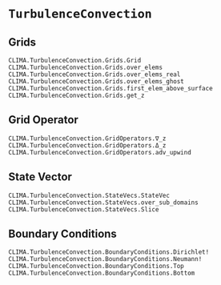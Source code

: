 # `TurbulenceConvection`

## Grids

```@docs
CLIMA.TurbulenceConvection.Grids.Grid
CLIMA.TurbulenceConvection.Grids.over_elems
CLIMA.TurbulenceConvection.Grids.over_elems_real
CLIMA.TurbulenceConvection.Grids.over_elems_ghost
CLIMA.TurbulenceConvection.Grids.first_elem_above_surface
CLIMA.TurbulenceConvection.Grids.get_z
```

## Grid Operator

```@docs
CLIMA.TurbulenceConvection.GridOperators.∇_z
CLIMA.TurbulenceConvection.GridOperators.Δ_z
CLIMA.TurbulenceConvection.GridOperators.adv_upwind
```

## State Vector

```@docs
CLIMA.TurbulenceConvection.StateVecs.StateVec
CLIMA.TurbulenceConvection.StateVecs.over_sub_domains
CLIMA.TurbulenceConvection.StateVecs.Slice
```

## Boundary Conditions
```@docs
CLIMA.TurbulenceConvection.BoundaryConditions.Dirichlet!
CLIMA.TurbulenceConvection.BoundaryConditions.Neumann!
CLIMA.TurbulenceConvection.BoundaryConditions.Top
CLIMA.TurbulenceConvection.BoundaryConditions.Bottom
```

